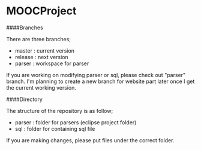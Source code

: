 MOOCProject
===========

####Branches

There are three branches;

- master : current version
- release : next version
- parser : workspace for parser

If you are working on modifying parser or sql, please check out "parser" branch.
I'm planning to create a new branch for website part later once I get the current working version.

####Directory

The structure of the repository is as follow;

- parser : folder for parsers (eclipse project folder)
- sql : folder for containing sql file

If you are making changes, please put files under the correct folder.
